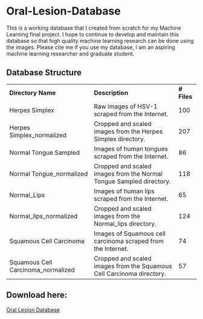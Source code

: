 # Oral-Lesion-Database
This is a working database that I created from scratch for my Machine Learning final project.  I hope to continue to develop and maintain this database so that high quality machine learning research can be done using the images.  Please cite me if you use my database, I am an aspiring machine learning researcher and graduate student.  

## Database Structure
<table><tbody>
  <tr><td><strong>Directory Name</strong></td> <td><strong>Description</strong></td><td><strong># Files</strong></td></tr>
  <tr><td>Herpes Simplex</td> <td>Raw images of HSV-1 scraped from the Internet.</td><td>100</td></tr>
  <tr><td>Herpes Simplex_normalized</td> <td>Cropped and scaled images from the Herpes Simplex directory.</td><td>207</td></tr>
  <tr><td>Normal Tongue Sampled</td> <td>Images of human tongues scraped from the Internet.</td><td>86</td></tr>
  <tr><td>Normal Tongue_normalized</td> <td>Cropped and scaled images from the Normal Tongue Sampled directory.</td><td>118</td></tr>
  <tr><td>Normal_Lips</td> <td>Images of human lips scraped from the Internet.</td><td>65</td></tr>
  <tr><td>Normal_lips_normalized</td> <td>Cropped and scaled images from the Normal_lips directory.</td><td>124</td></tr>
  
  
  <tr><td>Squamous Cell Carcinoma</td> <td>Images of Squamous cell carcinoma scraped from the Internet.</td><td>74</td></tr>
  <tr><td>Squamous Cell Carcinoma_normalized</td> <td>Cropped and scaled images from the Squamous Cell Carcinoma directory.</td><td>57</td></tr>
  </tbody></table>

## Download here:
<a href="https://drive.google.com/drive/u/0/folders/1ybPGO7IUY_x039zuGjOj5EVd-_jfV6mo">Oral Lesion Database</a>
